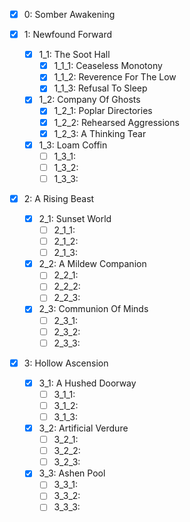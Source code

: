 - [x] 0: Somber Awakening



- [x] 1: Newfound Forward
  - [x] 1_1: The Soot Hall
    - [x] 1_1_1: Ceaseless Monotony
    - [x] 1_1_2: Reverence For The Low
    - [x] 1_1_3: Refusal To Sleep
  - [x] 1_2: Company Of Ghosts
    - [x] 1_2_1: Poplar Directories
    - [x] 1_2_2: Rehearsed Aggressions
    - [x] 1_2_3: A Thinking Tear
  - [x] 1_3: Loam Coffin
    - [ ] 1_3_1: 
    - [ ] 1_3_2: 
    - [ ] 1_3_3: 
- [x] 2: A Rising Beast
  - [x] 2_1: Sunset World
    - [ ] 2_1_1: 
    - [ ] 2_1_2: 
    - [ ] 2_1_3: 
  - [x] 2_2: A Mildew Companion
    - [ ] 2_2_1: 
    - [ ] 2_2_2: 
    - [ ] 2_2_3: 
  - [x] 2_3: Communion Of Minds
    - [ ] 2_3_1: 
    - [ ] 2_3_2: 
    - [ ] 2_3_3: 
- [x] 3: Hollow Ascension
  - [x] 3_1: A Hushed Doorway
    - [ ] 3_1_1: 
    - [ ] 3_1_2: 
    - [ ] 3_1_3: 
  - [x] 3_2: Artificial Verdure
    - [ ] 3_2_1: 
    - [ ] 3_2_2: 
    - [ ] 3_2_3: 
  - [x] 3_3: Ashen Pool
    - [ ] 3_3_1: 
    - [ ] 3_3_2: 
    - [ ] 3_3_3: 